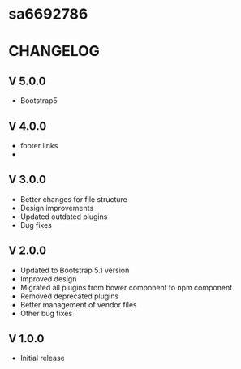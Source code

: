 # sa6692786

# CHANGELOG

## V 5.0.0
- Bootstrap5


## V 4.0.0
- footer links
- 
## V 3.0.0
- Better changes for file structure
- Design improvements
- Updated outdated plugins
- Bug fixes

## V 2.0.0
- Updated to Bootstrap 5.1 version
- Improved design
- Migrated all plugins from bower component to npm component
- Removed deprecated plugins
- Better management of vendor files
- Other bug fixes

## V 1.0.0
- Initial release

